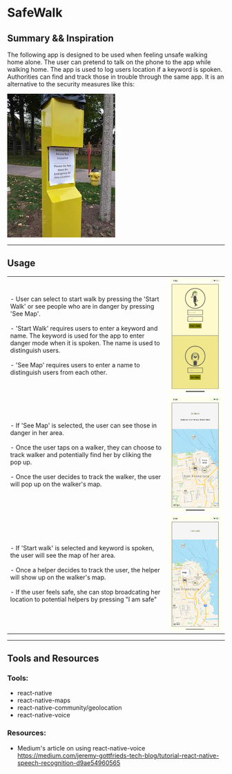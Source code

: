 # SafeWalk
## Summary && Inspiration
The following app is designed to be used when feeling unsafe walking home alone. The user can pretend to talk on the phone to the app while walking home. The app is used to log users location if a keyword is spoken. Authorities can find and track those in trouble through the same app. It is an alternative to the security measures like this:

![Alt text](Images/emergency.jpeg?raw=false "Emergency Phone Meme")

--- 

## Usage
| | |
| --- | --- | 
| - User can select to start walk by pressing the 'Start Walk' or see people who are in danger by pressing 'See Map'. <br> <br> - 'Start Walk' requires users to enter a keyword and name. The keyword is used for the app to enter danger mode when it is spoken. The name is used to distinguish users. <br> <br> - 'See Map' requires users to enter a name to distinguish users from each other.    | ![Alt text](Images/HomeScreen.png?raw=false "Home Screen") |
| - If 'See Map' is selected, the user can see those in danger in her area. <br> <br> - Once the user taps on a walker, they can choose to track walker and potentially find her by cliking the pop up. <br> <br> - Once the user decides to track the walker, the user will pop up on the walker's map.   | ![Alt text](Images/DangerMapSelected.png?raw=false "Tracking Map") |
| - If 'Start walk' is selected and keyword is spoken, the user will see the map of her area. <br> <br> - Once a helper decides to track the user, the helper will show up on the walker's map. <br> <br> - If the user feels safe, she can stop broadcating her location to potential helpers by pressing "I am safe" | ![Alt text](Images/DangerMap.png?raw=false "Danger Map") |

---
## Tools and Resources

### Tools:
- react-native
- react-native-maps
- react-native-community/geolocation
- react-native-voice

### Resources:
- Medium's article on using react-native-voice <https://medium.com/jeremy-gottfrieds-tech-blog/tutorial-react-native-speech-recognition-d9ae54960565>
